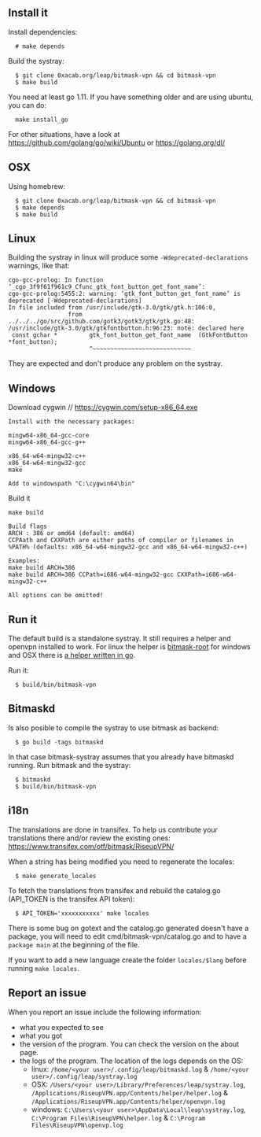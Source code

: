 Install it
----------

Install dependencies:
```
  # make depends
```

Build the systray:
```
  $ git clone 0xacab.org/leap/bitmask-vpn && cd bitmask-vpn
  $ make build
```

You need at least go 1.11. If you have something older and are using ubuntu, you can do:

```
  make install_go
```

For other situations, have a look at https://github.com/golang/go/wiki/Ubuntu or https://golang.org/dl/


OSX
----------
Using homebrew:

```
  $ git clone 0xacab.org/leap/bitmask-vpn && cd bitmask-vpn
  $ make depends
  $ make build

```

Linux
----------
Building the systray in linux will produce some `-Wdeprecated-declarations` warnings, like that:
```
cgo-gcc-prolog: In function ‘_cgo_3f9f61f961c9_Cfunc_gtk_font_button_get_font_name’:
cgo-gcc-prolog:5455:2: warning: ‘gtk_font_button_get_font_name’ is deprecated [-Wdeprecated-declarations]
In file included from /usr/include/gtk-3.0/gtk/gtk.h:106:0,
                 from ../../../go/src/github.com/gotk3/gotk3/gtk/gtk.go:48:
/usr/include/gtk-3.0/gtk/gtkfontbutton.h:96:23: note: declared here
 const gchar *         gtk_font_button_get_font_name  (GtkFontButton *font_button);
                       ^~~~~~~~~~~~~~~~~~~~~~~~~~~~~
```
They are expected and don't produce any problem on the systray.

Windows
---------
Download cygwin // https://cygwin.com/setup-x86_64.exe
```
Install with the necessary packages:

mingw64-x86_64-gcc-core
mingw64-x86_64-gcc-g++ 

x86_64-w64-mingw32-c++
x86_64-w64-mingw32-gcc
make

Add to windowspath "C:\cygwin64\bin"
```
Build it
```
make build 

Build flags
ARCH : 386 or amd64 (default: amd64)
CCPAath and CXXPath are either paths of compiler or filenames in %PATH% (defaults: x86_64-w64-mingw32-gcc and x86_64-w64-mingw32-c++)

Examples:
make build ARCH=386
make build ARCH=386 CCPath=i686-w64-mingw32-gcc CXXPath=i686-w64-mingw32-c++

All options can be omitted! 

```

Run it
-------------
The default build is a standalone systray. It still requires a helper and openvpn installed to work. For linux the helper is
[bitmask-root](https://0xacab.org/leap/bitmask-dev/blob/master/src/leap/bitmask/vpn/helpers/linux/bitmask-root)
for windows and OSX there is [a helper written in go](https://0xacab.org/leap/bitmask-vpn/tree/master/pkg/helper/).

Run it:
```
  $ build/bin/bitmask-vpn

```


Bitmaskd
-------------
Is also posible to compile the systray to use bitmask as backend:
```
  $ go build -tags bitmaskd
```

In that case bitmask-systray assumes that you already have bitmaskd running. Run bitmask and the systray:
```
  $ bitmaskd
  $ build/bin/bitmask-vpn
```


i18n
----

The translations are done in transifex. To help us contribute your translations there and/or review the existing
ones:
https://www.transifex.com/otf/bitmask/RiseupVPN/

When a string has being modified you need to regenerate the locales:
```
  $ make generate_locales
```

To fetch the translations from transifex and rebuild the catalog.go (API\_TOKEN is the transifex API token):
```
  $ API_TOKEN='xxxxxxxxxxx' make locales
```
There is some bug on gotext and the catalog.go generated doesn't have a package, you will need to edit
cmd/bitmask-vpn/catalog.go and to have a `package main` at the beginning of the file.

If you want to add a new language create the folder `locales/$lang` before running `make locales`.


Report an issue
-------------------

When you report an issue include the following information:

* what you expected to see
* what you got
* the version of the program. You can check the version on the about page.
* the logs of the program. The location of the logs depends on the OS:
  * linux: `/home/<your user>/.config/leap/bitmaskd.log` & `/home/<your user>/.config/leap/systray.log`
  * OSX: `/Users/<your user>/Library/Preferences/leap/systray.log`, `/Applications/RiseupVPN.app/Contents/helper/helper.log` & `/Applications/RiseupVPN.app/Contents/helper/openvpn.log`
  * windows: `C:\Users\<your user>\AppData\Local\leap\systray.log`, `C:\Program Files\RiseupVPN\helper.log` & `C:\Program Files\RiseupVPN\openvp.log`
